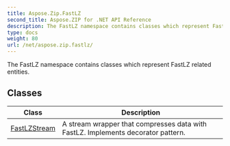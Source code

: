 ```yaml
---
title: Aspose.Zip.FastLZ
second_title: Aspose.ZIP for .NET API Reference
description: The FastLZ namespace contains classes which represent FastLZ related entities
type: docs
weight: 80
url: /net/aspose.zip.fastlz/
---
```

The FastLZ namespace contains classes which represent FastLZ related entities.

## Classes

| Class | Description |
| --- | --- |
| [FastLZStream](./fastlzstream/) | A stream wrapper that compresses data with FastLZ. Implements decorator pattern. |


